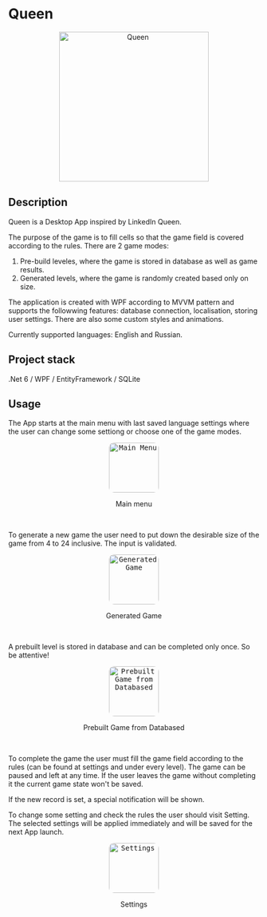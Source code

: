 # Queen

<p align="center">
  <img alt="Queen" src="https://github.com/user-attachments/assets/a2618840-f2e2-40b2-a745-42c31549c423" width="300"\>
</p>

## Description

Queen is a Desktop App inspired by LinkedIn Queen.

The purpose of the game is to fill cells so that the game field is covered according to the rules. There are 2 game modes:

1. Pre-build leveles, where the game is stored in database as well as game results.
2. Generated levels, where the game is randomly created based only on size.

The application is created with WPF according to MVVM pattern and supports the followwing features: database connection, localisation, storing user settings. There are also some custom styles and animations.

Currently supported languages: English and Russian.

## Project stack
.Net 6 / WPF / EntityFramework / SQLite

## Usage

The App starts at the main menu with last saved language settings where the user can change some settiong or choose one of the game modes.

<p align="center">
  <kbd> <img alt="Main Menu" src="https://github.com/user-attachments/assets/16db39b8-315e-432c-b2ce-6b26a5d359d2" width="100^" style="border-radius:10px"\></kbd> 
</p>
<p align="center">Main menu</p>
<br>

To generate a new game the user need to put down the desirable size of the game from 4 to 24 inclusive. The input is validated.

<p align="center">
  <kbd> <img alt="Generated Game" src="https://github.com/user-attachments/assets/ded74409-afcb-414b-8b81-31ecfa1e1c91" width="100^" style="border-radius:10px"\></kbd> 
</p>
<p align="center">Generated Game</p>
<br>

A prebuilt level is stored in database and can be completed only once. So be attentive!

<p align="center">
  <kbd> <img alt="Prebuilt Game from Databased" src="https://github.com/user-attachments/assets/52ca7d99-c12f-45e9-9d94-b280ddc9a230" width="100^" style="border-radius:10px"\></kbd> 
</p>
<p align="center">Prebuilt Game from Databased</p>
<br>

To complete the game the user must fill the game field according to the rules (can be found at settings and under every level). The game can be paused and left at any time. If the user leaves the game without completing it the current game state won't be saved.

If the new record is set, a special notification will be shown.

To change some setting and check the rules the user should visit Setting. The selected settings will be applied immediately and will be saved for the next App launch.

<p align="center">
  <kbd> <img alt="Settings" src="https://github.com/user-attachments/assets/5611c02a-9226-4347-89d4-ac870d386221" width="100^" style="border-radius:10px"\></kbd> 
</p>
<p align="center">Settings</p>
<br>
